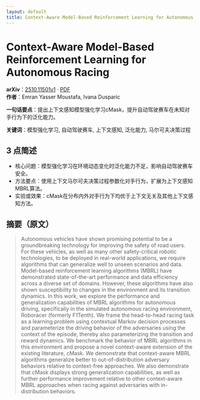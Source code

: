 ```yaml
---
layout: default
title: Context-Aware Model-Based Reinforcement Learning for Autonomous Racing
---
```


# Context-Aware Model-Based Reinforcement Learning for Autonomous Racing
**arXiv**：[2510.11501v1](https://arxiv.org/abs/2510.11501) · [PDF](https://arxiv.org/pdf/2510.11501.pdf)  
**作者**：Emran Yasser Moustafa, Ivana Dusparic  

**一句话要点**：提出上下文感知模型强化学习cMask，提升自动驾驶赛车在未知对手行为下的泛化能力。

**关键词**：模型强化学习, 自动驾驶赛车, 上下文感知, 泛化能力, 马尔可夫决策过程

## 3 点简述
- 核心问题：模型强化学习在环境动态变化时泛化能力不足，影响自动驾驶赛车安全。
- 方法要点：使用上下文马尔可夫决策过程参数化对手行为，扩展为上下文感知MBRL算法。
- 实验或效果：cMask在分布内外对手行为下均优于上下文无关及其他上下文感知方法。

## 摘要（原文）

> Autonomous vehicles have shown promising potential to be a groundbreaking
> technology for improving the safety of road users. For these vehicles, as well
> as many other safety-critical robotic technologies, to be deployed in
> real-world applications, we require algorithms that can generalize well to
> unseen scenarios and data. Model-based reinforcement learning algorithms (MBRL)
> have demonstrated state-of-the-art performance and data efficiency across a
> diverse set of domains. However, these algorithms have also shown
> susceptibility to changes in the environment and its transition dynamics.
>   In this work, we explore the performance and generalization capabilities of
> MBRL algorithms for autonomous driving, specifically in the simulated
> autonomous racing environment, Roboracer (formerly F1Tenth). We frame the
> head-to-head racing task as a learning problem using contextual Markov decision
> processes and parameterize the driving behavior of the adversaries using the
> context of the episode, thereby also parameterizing the transition and reward
> dynamics. We benchmark the behavior of MBRL algorithms in this environment and
> propose a novel context-aware extension of the existing literature, cMask. We
> demonstrate that context-aware MBRL algorithms generalize better to
> out-of-distribution adversary behaviors relative to context-free approaches. We
> also demonstrate that cMask displays strong generalization capabilities, as
> well as further performance improvement relative to other context-aware MBRL
> approaches when racing against adversaries with in-distribution behaviors.

